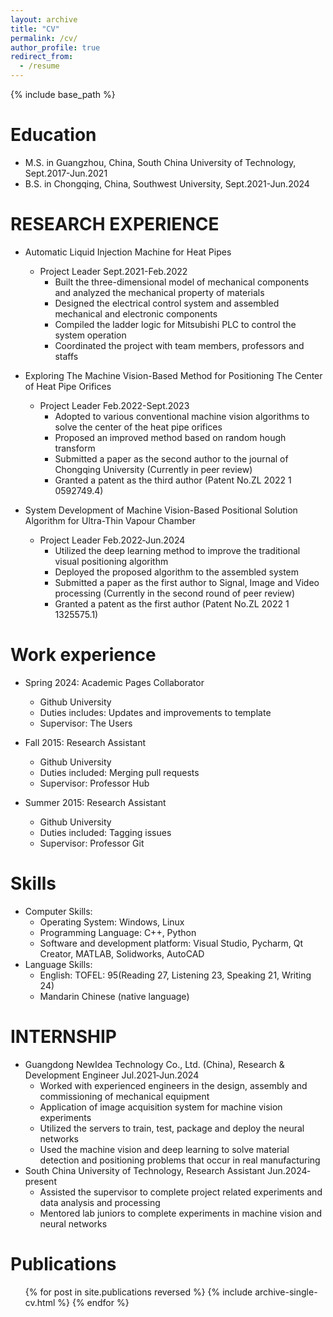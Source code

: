 ```yaml
---
layout: archive
title: "CV"
permalink: /cv/
author_profile: true
redirect_from:
  - /resume
---
```


{% include base_path %}

Education
======
<!-- * Ph.D in Version Control Theory, GitHub University, 2018 (expected) -->
* M.S. in Guangzhou, China, South China University of Technology, Sept.2017-Jun.2021
* B.S. in Chongqing, China, Southwest University, Sept.2021-Jun.2024

RESEARCH EXPERIENCE
======
* Automatic Liquid Injection Machine for Heat Pipes
  * Project Leader	Sept.2021-Feb.2022
    * Built the three-dimensional model of mechanical components and analyzed the mechanical property of materials
    * Designed the electrical control system and assembled mechanical and electronic components
    * Compiled the ladder logic for Mitsubishi PLC to control the system operation
    * Coordinated the project with team members, professors and staffs

* Exploring The Machine Vision-Based Method for Positioning The Center of Heat Pipe Orifices
  * Project Leader	Feb.2022-Sept.2023
    * Adopted to various conventional machine vision algorithms to solve the center of the heat pipe orifices
    * Proposed an improved method based on random hough transform
    * Submitted a paper as the second author to the journal of Chongqing University (Currently in peer review)
    * Granted a patent as the third author (Patent No.ZL 2022 1 0592749.4)

* System Development of Machine Vision-Based Positional Solution Algorithm for Ultra-Thin Vapour Chamber
  * Project Leader	Feb.2022‐Jun.2024
    * Utilized the deep learning method to improve the traditional visual positioning algorithm
    * Deployed the proposed algorithm to the assembled system
    * Submitted a paper as the first author to Signal, Image and Video processing (Currently in the second round of peer review)
    * Granted a patent as the first author (Patent No.ZL 2022 1 1325575.1)

Work experience
======
* Spring 2024: Academic Pages Collaborator
  * Github University
  * Duties includes: Updates and improvements to template
  * Supervisor: The Users

* Fall 2015: Research Assistant
  * Github University
  * Duties included: Merging pull requests
  * Supervisor: Professor Hub

* Summer 2015: Research Assistant
  * Github University
  * Duties included: Tagging issues
  * Supervisor: Professor Git
  
Skills
======
* Computer Skills:
  * Operating System: Windows, Linux
  * Programming Language: C++, Python
  * Software and development platform: Visual Studio, Pycharm, Qt Creator, MATLAB, Solidworks, AutoCAD
* Language Skills:
  * English: TOFEL: 95(Reading 27, Listening 23, Speaking 21, Writing 24)
  * Mandarin Chinese (native language)

INTERNSHIP
======
* Guangdong NewIdea Technology Co., Ltd. (China), Research & Development Engineer	Jul.2021‐Jun.2024
  * Worked with experienced engineers in the design, assembly and commissioning of mechanical equipment
  * Application of image acquisition system for machine vision experiments
  * Utilized the servers to train, test, package and deploy the neural networks
  * Used the machine vision and deep learning to solve material detection and positioning problems that occur in real manufacturing
* South China University of Technology, Research Assistant	Jun.2024‐present
  * Assisted the supervisor to complete project related experiments and data analysis and processing
  * Mentored lab juniors to complete experiments in machine vision and neural networks

Publications
======
  <ul>{% for post in site.publications reversed %}
    {% include archive-single-cv.html %}
  {% endfor %}</ul>

<!--  
Talks
======
  <ul>{% for post in site.talks reversed %}
    {% include archive-single-talk-cv.html  %}
  {% endfor %}</ul>
  
Teaching
======
  <ul>{% for post in site.teaching reversed %}
    {% include archive-single-cv.html %}
  {% endfor %}</ul>
  
Service and leadership
======
* Currently signed in to 43 different slack teams
-->

